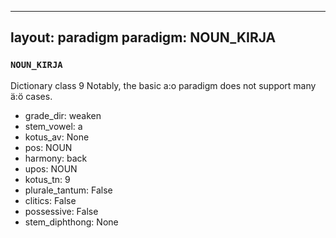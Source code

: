 
---
layout: paradigm
paradigm: NOUN_KIRJA
---
### ` NOUN_KIRJA `

Dictionary class 9 Notably, the basic a:o paradigm does not support many ä:ö cases.
* grade_dir: weaken
* stem_vowel: a
* kotus_av: None
* pos: NOUN
* harmony: back
* upos: NOUN
* kotus_tn: 9
* plurale_tantum: False
* clitics: False
* possessive: False
* stem_diphthong: None
